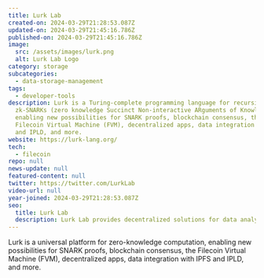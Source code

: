 ```yaml
---
title: Lurk Lab
created-on: 2024-03-29T21:28:53.087Z
updated-on: 2024-03-29T21:45:16.786Z
published-on: 2024-03-29T21:45:16.786Z
image:
  src: /assets/images/lurk.png
  alt: Lurk Lab Logo
category: storage
subcategories:
  - data-storage-management
tags:
  - developer-tools
description: Lurk is a Turing-complete programming language for recursive
  zk-SNARKs (zero knowledge Succinct Non-interactive ARguments of Knowledge)
  enabling new possibilities for SNARK proofs, blockchain consensus, the
  Filecoin Virtual Machine (FVM), decentralized apps, data integration with IPFS
  and IPLD, and more.
website: https://lurk-lang.org/
tech:
  - filecoin
repo: null
news-update: null
featured-content: null
twitter: https://twitter.com/LurkLab
video-url: null
year-joined: 2024-03-29T21:28:53.087Z
seo:
  title: Lurk Lab
  description: Lurk Lab provides decentralized solutions for data analysis and management.
---
```


Lurk is a universal platform for zero-knowledge computation, enabling new possibilities for SNARK proofs, blockchain consensus, the Filecoin Virtual Machine (FVM), decentralized apps, data integration with IPFS and IPLD, and more.
